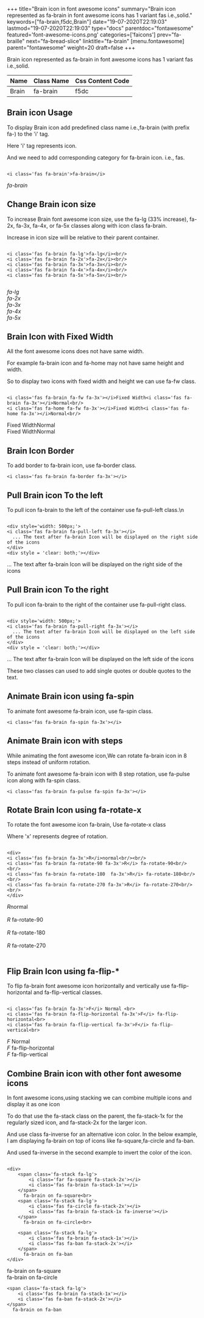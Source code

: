 +++
title="Brain icon in font awesome icons"
summary="Brain icon represented as fa-brain in font awesome icons has 1 variant fas i.e.,solid."
keywords=["fa-brain,f5dc,Brain"]
date="19-07-2020T22:19:03"
lastmod="19-07-2020T22:19:03"
type="docs"
parentdoc="fontawesome"
featured='font-awesome-icons.png'
categories=['faicons']
prev="fa-braille"
next="fa-bread-slice"
linktitle="fa-brain"
[menu.fontawesome]
parent="fontawesome"
weight=20
draft=false
+++


Brain icon represented as fa-brain in font awesome icons has 1 variant fas i.e.,solid.

<div class='table-responsive'><table class='table'><thead><tr><th>Name</th><th>Class Name</th><th>Css Content Code</th></tr></thead><tbody><tr><td>Brain</td><td>fa-brain</td><td>f5dc</td></tr></tbody></table></div>



## Brain icon Usage

To display Brain icon add predefined class name i.e.,fa-brain (with prefix fa-) to the 'i' tag.

Here 'i' tag represents icon.

And we need to add corresponding category for fa-brain icon. i.e., fas.


```

<i class='fas fa-brain'>fa-brain</i>
```

<i class='fas fa-brain'>fa-brain</i>




## Change Brain icon size
To increase Brain font awesome icon size, use the fa-lg (33% increase), fa-2x, fa-3x, fa-4x, or fa-5x classes along with icon class fa-brain.

Increase in icon size will be relative to their parent container. 

```

<i class='fas fa-brain fa-lg'>fa-lg</i><br/>
<i class='fas fa-brain fa-2x'>fa-2x</i><br/>
<i class='fas fa-brain fa-3x'>fa-3x</i><br/>
<i class='fas fa-brain fa-4x'>fa-4x</i><br/>
<i class='fas fa-brain fa-5x'>fa-5x</i><br/>
            
```

<i class='fas fa-brain fa-lg'>fa-lg</i><br/>
<i class='fas fa-brain fa-2x'>fa-2x</i><br/>
<i class='fas fa-brain fa-3x'>fa-3x</i><br/>
<i class='fas fa-brain fa-4x'>fa-4x</i><br/>
<i class='fas fa-brain fa-5x'>fa-5x</i><br/>
            



## Brain Icon with Fixed Width 

All the font awesome icons does not have same width.

For example fa-brain icon and fa-home may not have same height and width.

So to display two icons with fixed width and height we can use fa-fw class.


```

<i class='fas fa-brain fa-fw fa-3x'></i>Fixed Width<i class='fas fa-brain fa-3x'></i>Normal<br/>
<i class='fas fa-home fa-fw fa-3x'></i>Fixed Width<i class='fas fa-home fa-3x'></i>Normal<br/>
```

<i class='fas fa-brain fa-fw fa-3x'></i>Fixed Width<i class='fas fa-brain fa-3x'></i>Normal<br/>
<i class='fas fa-home fa-fw fa-3x'></i>Fixed Width<i class='fas fa-home fa-3x'></i>Normal<br/>



## Brain Icon Border 

To add border to fa-brain icon, use fa-border class.


```
<i class='fas fa-brain fa-border fa-3x'></i>

```
<i class='fas fa-brain fa-border fa-3x'></i>





## Pull Brain icon To the left

To pull icon fa-brain to the left of the container use fa-pull-left class.\n

```

<div style='width: 500px;'>
<i class='fas fa-brain fa-pull-left fa-3x'></i>
  ... The text after fa-brain Icon will be displayed on the right side of the icons
</div>
<div style = 'clear: both;'></div>
```

<div style='width: 500px;'>
<i class='fas fa-brain fa-pull-left fa-3x'></i>
  ... The text after fa-brain Icon will be displayed on the right side of the icons
</div>
<div style = 'clear: both;'></div>




## Pull Brain icon To the right
To pull icon fa-brain to the right of the container use fa-pull-right class.

```

<div style='width: 500px;'>
<i class='fas fa-brain fa-pull-right fa-3x'></i>
  ... The text after fa-brain Icon will be displayed on the left side of the icons
</div>
<div style = 'clear: both;'></div>
```

<div style='width: 500px;'>
<i class='fas fa-brain fa-pull-right fa-3x'></i>
  ... The text after fa-brain Icon will be displayed on the left side of the icons
</div>
<div style = 'clear: both;'></div>

These two classes can used to add single quotes or double quotes to the text.


## Animate Brain icon using fa-spin
To animate font awesome fa-brain icon, use fa-spin class.

```
<i class='fas fa-brain fa-spin fa-3x'></i>
```
<i class='fas fa-brain fa-spin fa-3x'></i>




## Animate Brain icon with steps
While animating the font awesome icon,We can rotate fa-brain icon in 8 steps instead of uniform rotation.

To animate font awesome fa-brain icon with 8 step rotation, use fa-pulse icon along with fa-spin class.


```
<i class='fas fa-brain fa-pulse fa-spin fa-3x'></i>

```
<i class='fas fa-brain fa-pulse fa-spin fa-3x'></i>





## Rotate Brain Icon using fa-rotate-x
To rotate the font awesome icon fa-brain, Use fa-rotate-x class

Where 'x' represents degree of rotation.


```

<div>
<i class='fas fa-brain fa-3x'>R</i>normal<br/><br/>
<i class='fas fa-brain fa-rotate-90 fa-3x'>R</i> fa-rotate-90<br/><br/> 
<i class='fas fa-brain fa-rotate-180  fa-3x'>R</i> fa-rotate-180<br/><br/> 
<i class='fas fa-brain fa-rotate-270 fa-3x'>R</i> fa-rotate-270<br/><br/>
</div>
```

<div>
<i class='fas fa-brain fa-3x'>R</i>normal<br/><br/>
<i class='fas fa-brain fa-rotate-90 fa-3x'>R</i> fa-rotate-90<br/><br/> 
<i class='fas fa-brain fa-rotate-180  fa-3x'>R</i> fa-rotate-180<br/><br/> 
<i class='fas fa-brain fa-rotate-270 fa-3x'>R</i> fa-rotate-270<br/><br/>
</div>




## Flip Brain Icon using fa-flip-*
To flip fa-brain font awesome icon horizontally and vertically use fa-flip-horizontal and fa-flip-vertical classes. 

```

<i class='fas fa-brain fa-3x'>F</i> Normal <br>
<i class='fas fa-brain fa-flip-horizontal fa-3x'>F</i> fa-flip-horizontal<br>
<i class='fas fa-brain fa-flip-vertical fa-3x'>F</i> fa-flip-vertical<br>
```

<i class='fas fa-brain fa-3x'>F</i> Normal <br>
<i class='fas fa-brain fa-flip-horizontal fa-3x'>F</i> fa-flip-horizontal<br>
<i class='fas fa-brain fa-flip-vertical fa-3x'>F</i> fa-flip-vertical<br>




## Combine Brain icon with other font awesome icons
In font awesome icons,using stacking we can combine multiple icons and display it as one icon 

To do that use the fa-stack class on the parent, the fa-stack-1x for the regularly sized icon, and fa-stack-2x for the larger icon.

And use class fa-inverse for an alternative icon color. 
In the below example, I am displaying fa-brain on top of icons like fa-square,fa-circle and fa-ban.

And used fa-inverse in the second example to invert the color of the icon.

```

<div>
    <span class='fa-stack fa-lg'>
        <i class='far fa-square fa-stack-2x'></i>
        <i class='fas fa-brain fa-stack-1x'></i>
    </span>
      fa-brain on fa-square<br>
    <span class='fa-stack fa-lg'>
        <i class='fas fa-circle fa-stack-2x'></i>
        <i class='fas fa-brain fa-stack-1x fa-inverse'></i>
    </span>
      fa-brain on fa-circle<br>

    <span class='fa-stack fa-lg'>
        <i class='fas fa-brain fa-stack-1x'></i>
        <i class='fas fa-ban fa-stack-2x'></i>
    </span>
      fa-brain on fa-ban
</div>
```

<div>
    <span class='fa-stack fa-lg'>
        <i class='far fa-square fa-stack-2x'></i>
        <i class='fas fa-brain fa-stack-1x'></i>
    </span>
      fa-brain on fa-square<br>
    <span class='fa-stack fa-lg'>
        <i class='fas fa-circle fa-stack-2x'></i>
        <i class='fas fa-brain fa-stack-1x fa-inverse'></i>
    </span>
      fa-brain on fa-circle<br>

    <span class='fa-stack fa-lg'>
        <i class='fas fa-brain fa-stack-1x'></i>
        <i class='fas fa-ban fa-stack-2x'></i>
    </span>
      fa-brain on fa-ban
</div>






